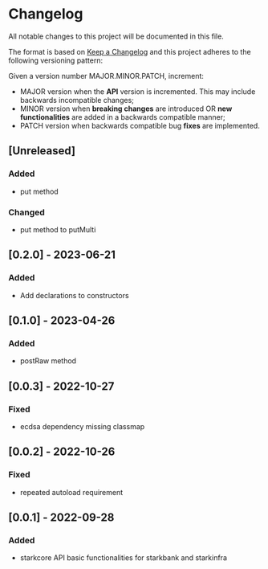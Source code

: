 # Changelog

All notable changes to this project will be documented in this file.

The format is based on [Keep a Changelog](https://keepachangelog.com/en/1.0.0/)
and this project adheres to the following versioning pattern:

Given a version number MAJOR.MINOR.PATCH, increment:

- MAJOR version when the **API** version is incremented. This may include backwards incompatible changes;
- MINOR version when **breaking changes** are introduced OR **new functionalities** are added in a backwards compatible manner;
- PATCH version when backwards compatible bug **fixes** are implemented.


## [Unreleased]
### Added
- put method
### Changed
- put method to putMulti

## [0.2.0] - 2023-06-21
### Added
- Add declarations to constructors

## [0.1.0] - 2023-04-26
### Added
- postRaw method

## [0.0.3] - 2022-10-27
### Fixed
- ecdsa dependency missing classmap

## [0.0.2] - 2022-10-26
### Fixed
- repeated autoload requirement

## [0.0.1] - 2022-09-28
### Added
- starkcore API basic functionalities for starkbank and starkinfra 
